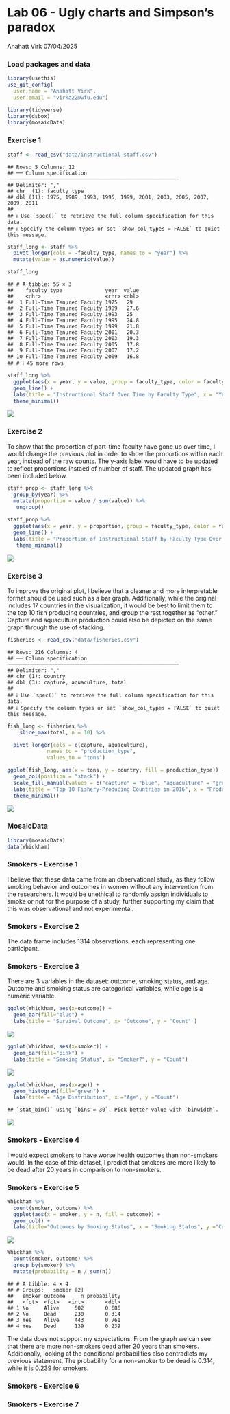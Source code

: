 Lab 06 - Ugly charts and Simpson’s paradox
================
Anahatt Virk
07/04/2025

### Load packages and data

``` r
library(usethis)
use_git_config(
  user.name = "Anahatt Virk",
  user.email = "virka22@wfu.edu")
```

``` r
library(tidyverse) 
library(dsbox)
library(mosaicData) 
```

### Exercise 1

``` r
staff <- read_csv("data/instructional-staff.csv")
```

    ## Rows: 5 Columns: 12
    ## ── Column specification ────────────────────────────────────────────────────────
    ## Delimiter: ","
    ## chr  (1): faculty_type
    ## dbl (11): 1975, 1989, 1993, 1995, 1999, 2001, 2003, 2005, 2007, 2009, 2011
    ## 
    ## ℹ Use `spec()` to retrieve the full column specification for this data.
    ## ℹ Specify the column types or set `show_col_types = FALSE` to quiet this message.

``` r
staff_long <- staff %>%
  pivot_longer(cols = -faculty_type, names_to = "year") %>%
  mutate(value = as.numeric(value))

staff_long
```

    ## # A tibble: 55 × 3
    ##    faculty_type              year  value
    ##    <chr>                     <chr> <dbl>
    ##  1 Full-Time Tenured Faculty 1975   29  
    ##  2 Full-Time Tenured Faculty 1989   27.6
    ##  3 Full-Time Tenured Faculty 1993   25  
    ##  4 Full-Time Tenured Faculty 1995   24.8
    ##  5 Full-Time Tenured Faculty 1999   21.8
    ##  6 Full-Time Tenured Faculty 2001   20.3
    ##  7 Full-Time Tenured Faculty 2003   19.3
    ##  8 Full-Time Tenured Faculty 2005   17.8
    ##  9 Full-Time Tenured Faculty 2007   17.2
    ## 10 Full-Time Tenured Faculty 2009   16.8
    ## # ℹ 45 more rows

``` r
staff_long %>%
  ggplot(aes(x = year, y = value, group = faculty_type, color = faculty_type)) +
  geom_line() +
  labs(title = "Instructional Staff Over Time by Faculty Type", x = "Year", y = "Number of Staff", color = "Faculty Type") +
  theme_minimal()
```

![](lab-06_files/figure-gfm/plot-1.png)<!-- -->

### Exercise 2

To show that the proportion of part-time faculty have gone up over time,
I would change the previous plot in order to show the proportions within
each year, instead of the raw counts. The y-axis label would have to be
updated to reflect proportions instaed of number of staff. The updated
graph has been included below.

``` r
staff_prop <- staff_long %>%
  group_by(year) %>%
  mutate(proportion = value / sum(value)) %>%
   ungroup()
```

``` r
staff_prop %>%
  ggplot(aes(x = year, y = proportion, group = faculty_type, color = faculty_type)) +
  geom_line() +
  labs(title = "Proportion of Instructional Staff by Faculty Type Over Time", x = "Year", y = "Proportion of Staff", color = "Faculty Type") +
   theme_minimal()
```

![](lab-06_files/figure-gfm/proportion-plot-1.png)<!-- -->

### Exercise 3

To improve the original plot, I believe that a cleaner and more
interpretable format should be used such as a bar graph. Additionally,
while the original includes 17 countries in the visualization, it would
be best to limit them to the top 10 fish producing countries, and group
the rest together as “other.” Capture and aquaculture production could
also be depicted on the same graph through the use of stacking.

``` r
fisheries <- read_csv("data/fisheries.csv")
```

    ## Rows: 216 Columns: 4
    ## ── Column specification ────────────────────────────────────────────────────────
    ## Delimiter: ","
    ## chr (1): country
    ## dbl (3): capture, aquaculture, total
    ## 
    ## ℹ Use `spec()` to retrieve the full column specification for this data.
    ## ℹ Specify the column types or set `show_col_types = FALSE` to quiet this message.

``` r
fish_long <- fisheries %>%
    slice_max(total, n = 10) %>%

  pivot_longer(cols = c(capture, aquaculture),
             names_to = "production_type",
             values_to = "tons")
```

``` r
ggplot(fish_long, aes(x = tons, y = country, fill = production_type)) +
  geom_col(position = "stack") +
  scale_fill_manual(values = c("capture" = "blue", "aquaculture" = "green"), labels = c("Capture", "Aquaculture")) +
  labs(title = "Top 10 Fishery-Producing Countries in 2016", x = "Production (Tons)", y = "Country", fill = "Production Type") +
  theme_minimal()
```

![](lab-06_files/figure-gfm/fisheries-plot-1.png)<!-- -->

### MosaicData

``` r
library(mosaicData)
data(Whickham)
```

### Smokers - Exercise 1

I believe that these data came from an observational study, as they
follow smoking behavior and outcomes in women without any intervention
from the researchers. It would be unethical to randomly assign
individuals to smoke or not for the purpose of a study, further
supporting my claim that this was observational and not experimental.

### Smokers - Exercise 2

The data frame includes 1314 observations, each representing one
participant.

### Smokers - Exercise 3

There are 3 variables in the dataset: outcome, smoking status, and age.
Outcome and smoking status are categorical variables, while age is a
numeric variable.

``` r
ggplot(Whickham, aes(x=outcome)) +
  geom_bar(fill="blue") + 
  labs(title = "Survival Outcome", x= "Outcome", y = "Count" )
```

![](lab-06_files/figure-gfm/outcome-visual-1.png)<!-- -->

``` r
ggplot(Whickham, aes(x=smoker)) +
  geom_bar(fill="pink") + 
  labs(title = "Smoking Status", x= "Smoker?", y = "Count")
```

![](lab-06_files/figure-gfm/smoker-visual-1.png)<!-- -->

``` r
ggplot(Whickham, aes(x=age)) +
  geom_histogram(fill="green") +
  labs(title = "Age Distribution", x ="Age", y ="Count") 
```

    ## `stat_bin()` using `bins = 30`. Pick better value with `binwidth`.

![](lab-06_files/figure-gfm/age-visual-1.png)<!-- -->

### Smokers - Exercise 4

I would expect smokers to have worse health outcomes than non-smokers
would. In the case of this dataset, I predict that smokers are more
likely to be dead after 20 years in comparison to non-smokers.

### Smokers - Exercise 5

``` r
Whickham %>%
  count(smoker, outcome) %>%
  ggplot(aes(x = smoker, y = n, fill = outcome)) + 
  geom_col() + 
  labs(title="Outcomes by Smoking Status", x = "Smoking Status", y ="Count", fill = "Health Outcome")
```

![](lab-06_files/figure-gfm/smoking-outcome-visual-1.png)<!-- -->

``` r
Whickham %>%
  count(smoker, outcome) %>%
  group_by(smoker) %>%
  mutate(probability = n / sum(n))
```

    ## # A tibble: 4 × 4
    ## # Groups:   smoker [2]
    ##   smoker outcome     n probability
    ##   <fct>  <fct>   <int>       <dbl>
    ## 1 No     Alive     502       0.686
    ## 2 No     Dead      230       0.314
    ## 3 Yes    Alive     443       0.761
    ## 4 Yes    Dead      139       0.239

The data does not support my expectations. From the graph we can see
that there are more non-smokers dead after 20 years than smokers.
Additionally, looking at the conditional probabilities also contradicts
my previous statement. The probability for a non-smoker to be dead is
0.314, while it is 0.239 for smokers.

### Smokers - Exercise 6

### Smokers - Exercise 7
